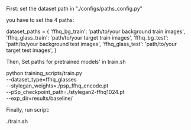 
First:  set the dataset path in "./configs/paths_config.py" 

you have to set the 4 paths:

dataset_paths = {
	'ffhq_bg_train': 'path/to/your background train images',
	'ffhq_glass_train': 'path/to/your target train images',
  'ffhq_bg_test': 'path/to/your background test images',
  'ffhq_glass_test': 'path/to/your target test images',
  }



Then,  Set paths for pretrained models' in train.sh

python training_scripts/train.py \
--dataset_type=ffhq_glasses \
--stylegan_weights=./psp_ffhq_encode.pt \
--pSp_checkpoint_path=./stylegan2-ffhq1024.pt \
--exp_dir=results/baseline/


Finally, run script: 

./train.sh

